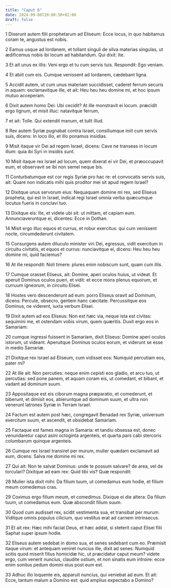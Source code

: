 ```yaml
---
title: "Caput 6"
date: 2024-09-06T20:00:50+02:00
draft: false
---
```



1 Dixerunt autem filii prophetarum ad Eliseum: Ecce locus, in quo habitamus coram te, angustus est nobis.

2 Eamus usque ad Iordanem, et tollant singuli de silva materias singulas, ut ædificemus nobis ibi locum ad habitandum. Qui dixit: Ite.

3 Et ait unus ex illis: Veni ergo et tu cum servis tuis. Respondit: Ego veniam.

4 Et abiit cum eis. Cumque venissent ad Iordanem, cædebant ligna.

5 Accidit autem, ut cum unus materiam succidisset, caderet ferrum securis in aquam: exclamavitque ille, et ait: Heu heu heu domine mi, et hoc ipsum mutuo acceperam.

6 Dixit autem homo Dei: Ubi cecidit? At ille monstravit ei locum. præcidit ergo lignum, et misit illuc: natavitque ferrum,

7 et ait: Tolle. Qui extendit manum, et tulit illud.

8 Rex autem Syriæ pugnabat contra Israel, consiliumque iniit cum servis suis, dicens: In loco illo, et illo ponamus insidias.

9 Misit itaque vir Dei ad regem Israel, dicens: Cave ne transeas in locum illum: quia ibi Syri in insidiis sunt.

10 Misit itaque rex Israel ad locum, quem dixerat ei vir Dei, et præoccupavit eum, et observavit se ibi non semel neque bis.

11 Conturbatumque est cor regis Syriæ pro hac re: et convocatis servis suis, ait: Quare non indicatis mihi quis proditor mei sit apud regem Israel?

12 Dixitque unus servorum eius: Nequaquam domine mi rex, sed Eliseus propheta, qui est in Israel, indicat regi Israel omnia verba quæcumque locutus fueris in conclavi tuo.

13 Dixitque eis: Ite, et videte ubi sit: ut mittam, et capiam eum. Annunciaveruntque ei, dicentes: Ecce in Dothan.

14 Misit ergo illuc equos et currus, et robur exercitus: qui cum venissent nocte, circumdederunt civitatem.

15 Consurgens autem diluculo minister viri Dei, egressus, vidit exercitum in circuitu civitatis, et equos et currus: nunciavitque ei, dicens: Heu heu heu domine mi, quid faciemus?

16 At ille respondit: Noli timere: plures enim nobiscum sunt, quam cum illis.

17 Cumque orasset Eliseus, ait: Domine, aperi oculos huius, ut videat. Et aperuit Dominus oculos pueri, et vidit: et ecce mons plenus equorum, et curruum igneorum, in circuitu Elisei.

18 Hostes vero descenderunt ad eum: porro Eliseus oravit ad Dominum, dicens: Percute, obsecro, gentem hanc cæcitate. Percussitque eos Dominus, ne viderent, iuxta verbum Elisei.

19 Dixit autem ad eos Eliseus: Non est hæc via, neque ista est civitas: sequimini me, et ostendam vobis virum, quem quæritis. Duxit ergo eos in Samariam:

20 cumque ingressi fuissent in Samariam, dixit Eliseus: Domine aperi oculos istorum, ut videant. Aperuitque Dominus oculos eorum, et viderunt se esse in medio Samariæ.

21 Dixitque rex Israel ad Eliseum, cum vidisset eos: Numquid percutiam eos, pater mi?

22 At ille ait: Non percuties: neque enim cepisti eos gladio, et arcu tuo, ut percutias: sed pone panem, et aquam coram eis, ut comedant, et bibant, et vadant ad dominum suum.

23 Appositaque est eis ciborum magna præparatio, et comederunt, et biberunt, et dimisit eos, abieruntque ad dominum suum, et ultra non venerunt latrones Syriæ in Terram Israel.

24 Factum est autem post hæc, congregavit Benadad rex Syriæ, universum exercitum suum, et ascendit, et obsidebat Samariam.

25 Factaque est fames magna in Samaria: et tandiu obsessa est, donec venundaretur caput asini octoginta argenteis, et quarta pars cabi stercoris columbarum quinque argenteis.

26 Cumque rex Israel transiret per murum, mulier quædam exclamavit ad eum, dicens: Salva me domine mi rex.

27 Qui ait: Non te salvat Dominus: unde te possum salvare? de area, vel de torculari? Dixitque ad eam rex: Quid tibi vis? Quæ respondit:

28 Mulier ista dixit mihi: Da filium tuum, ut comedamus eum hodie, et filium meum comedemus cras.

29 Coximus ergo filium meum, et comedimus. Dixique ei die altera: Da filium tuum, ut comedamus eum. Quæ abscondit filium suum.

30 Quod cum audisset rex, scidit vestimenta sua, et transibat per murum. Viditque omnis populus cilicium, quo vestitus erat ad carnem intrinsecus.

31 Et ait rex: Hæc mihi faciat Deus, et hæc addat, si steterit caput Elisei filii Saphat super ipsum hodie.

32 Eliseus autem sedebat in domo sua, et senes sedebant cum eo. Præmisit itaque virum: et antequam veniret nuncius ille, dixit ad senes: Numquid scitis quod miserit filius homicidæ hic, ut præcidatur caput meum? videte ergo, cum venerit nuncius, claudite ostium, et non sinatis eum introire: ecce enim sonitus pedum domini eius post eum est.

33 Adhuc illo loquente eis, apparuit nuncius, qui veniebat ad eum. Et ait: Ecce, tantum malum a Domino est: quid amplius expectabo a Domino?

